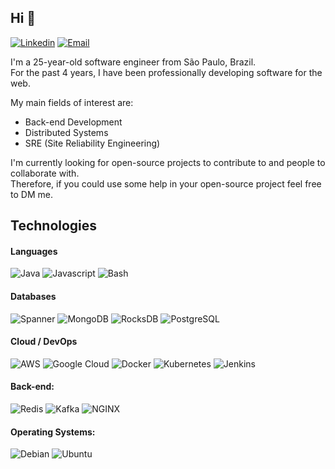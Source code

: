 ## Hi :wave:
[![Linkedin](https://img.shields.io/badge/-LinkedIn-blue?style=flat&logo=Linkedin&logoColor=white&link=https://linkedin.com/in/pietrotavares/)](https://linkedin.com/in/pietrotavares/)
[![Email](https://img.shields.io/badge/-Email-c14438?style=flat&logo=Gmail&logoColor=white&link=mailto:pietro.it@protonmail.com)](mailto:pietro.it@protonmail.com)

I'm a 25-year-old software engineer from São Paulo, Brazil.<br/>
For the past 4 years, I have been professionally developing software for the web.<br/>

My main fields of interest are:
* Back-end Development
* Distributed Systems
* SRE (Site Reliability Engineering)

I'm currently looking for open-source projects to contribute to and people to collaborate with.<br/>
Therefore, if you could use some help in your open-source project feel free to DM me.<br/>

<!-- More info on badges below: https://github.com/badges/shields/blob/master/doc/logos.md -->

## Technologies

#### Languages

![Java](https://img.shields.io/badge/-Java-7F1917?style=flat-square&logo=java&logoColor=ffffff)
![Javascript](https://img.shields.io/badge/-Javascript-F6F6F6?style=flat-square&logo=javascript)
![Bash](https://img.shields.io/badge/-Bash-000000?style=flat-square&logo=gnu-bash&logoColor=ffffff)

#### Databases
![Spanner](https://img.shields.io/badge/-Spanner-FEFEFE?style=flat-square&logo=google-cloud)
![MongoDB](https://img.shields.io/badge/-MongoDB-228B22?style=flat-square&logo=mongodb&logoColor=FFFFFF)
![RocksDB](https://img.shields.io/badge/-RocksDB-010B3D?style=flat-square&logo=rocksdb)
![PostgreSQL](https://img.shields.io/badge/-PostgreSQL-E6E6E6?style=flat-square&logo=postgresql)

#### Cloud / DevOps
![AWS](https://img.shields.io/badge/-AWS-FF9900?style=flat-square&logo=amazon-aws)
![Google Cloud](https://img.shields.io/badge/-Google%20Cloud-FEFEFE?style=flat-square&logo=google-cloud)
![Docker](https://img.shields.io/badge/-Docker-0DB7ED?style=flat-square&logo=docker&logoColor=384d54)
![Kubernetes](https://img.shields.io/badge/-Kubernetes-3970E4?style=flat-square&logo=kubernetes&logoColor=ffffff)
![Jenkins](https://img.shields.io/badge/-Jenkins-F6F6F6?style=flat-square&logo=jenkins&logoColor=d33834)

#### Back-end:

![Redis](https://img.shields.io/badge/-Redis-DC382D?style=flat-square&logo=redis&logoColor=ffffff)
![Kafka](https://img.shields.io/badge/-Kafka-F5F5F5?style=flat-square&logo=apache-kafka&logoColor=000000)
![NGINX](http://img.shields.io/badge/-NGINX-269539?style=flat-square&logo=nginx&logoColor=ffffff)

#### Operating Systems:

![Debian](http://img.shields.io/badge/-Debian-A81D33?style=flat-square&logo=debian&logoColor=ffffff)
![Ubuntu](http://img.shields.io/badge/-Ubuntu-DD4814?style=flat-square&logo=ubuntu&logoColor=ffffff)
